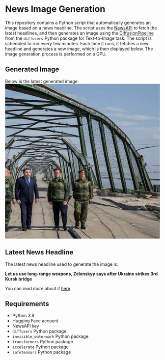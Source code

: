 # News Image Generation
This repository contains a Python script that automatically generates an image based on a news headline. The script uses the [NewsAPI](https://newsapi.org/) to fetch the latest headlines, and then generates an image using the [DiffusionPipeline](https://github.com/huggingface/diffusers) from the `diffusers` Python package for Text-to-Image task.
The script is scheduled to run every few minutes. Each time it runs, it fetches a new headline and generates a new image, which is then displayed below. The image generation process is performed on a GPU.

## Generated Image
Below is the latest generated image:
![Generated Image](image.png)

## Latest News Headline
The latest news headline used to generate the image is:

**Let us use long-range weapons, Zelenskyy says after Ukraine strikes 3rd Kursk bridge**

You can read more about it [here](https://news.google.com/rss/articles/CBMiugFBVV95cUxQMHZaTHhfTFQ3Q0djQU82U05jUGpCVmhlNXZfeGEwMjNJVXZVWWdaX1d1N0VpbHpLaDdnZkZhMmRxdDJVc05iUmV5Q3A2Mk93VFJ6aFFrSF9QLUdTTV9OUzVoX1J6TWtId0duQ2l0MXFyTXJzWUdaYUJfelB2M2k1aUNCYk52LWVIR2wtU3VrMl9yc3VOU0hhUDlfRFJVYldtWEtvNk43azFKcW5iRG5xTUE5UF80LTdkckE?oc=5).

## Requirements
- Python 3.8
- Hugging Face account
- NewsAPI key
- `diffusers` Python package
- `invisible_watermark` Python package
- `transformers` Python package
- `accelerate` Python package
- `safetensors` Python package
